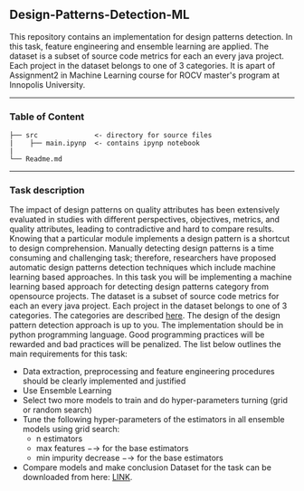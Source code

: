 ## Design-Patterns-Detection-ML
This repository contains an implementation for design patterns detection. In this task, feature engineering and ensemble learning are applied. The dataset is a subset of source code metrics for each an every java project. Each project in the dataset belongs to one of 3 categories. It is apart of Assignment2 in Machine Learning course for ROCV master's program at Innopolis University.

---
### Table of Content 
```
├── src              <- directory for source files 
|    ├── main.ipynp  <- contains ipynp notebook
|      
└── Readme.md
```
---
### Task description
The impact of design patterns on quality attributes has been extensively evaluated in studies with different perspectives, objectives, metrics, and quality attributes, leading to contradictive and hard to compare results. Knowing that a particular module implements a design pattern is a shortcut to design comprehension. Manually detecting design patterns is a time consuming and challenging task; therefore, researchers have proposed automatic design patterns detection techniques which include machine learning based approaches.
In this task you will be implementing a machine learning based approach for detecting design patterns category from opensource projects. The dataset is a subset of source code metrics for each an every java project. Each project in the dataset belongs to one of 3 categories. The categories are described [here](https://en.wikipedia.org/wiki/Design_Patterns/). The design of the design pattern detection approach is up to you. The implementation should be in python programming language. Good programming practices will be rewarded and bad practices will be penalized. The list below
outlines the main requirements for this task:
- Data extraction, preprocessing and feature engineering procedures should be clearly implemented and justified
- Use Ensemble Learning
- Select two more models to train and do hyper-parameters turning (grid or random search)
- Tune the following hyper-parameters of the estimators in all ensemble models using grid search:
  - n estimators
  - max features −→ for the base estimators
  - min impurity decrease −→ for the base estimators
- Compare models and make conclusion
Dataset for the task can be downloaded from here: [LINK](https://www.dropbox.com/s/mcmeqfxt6crrgpn/Dp_data_modified.zip?dl=0/).
